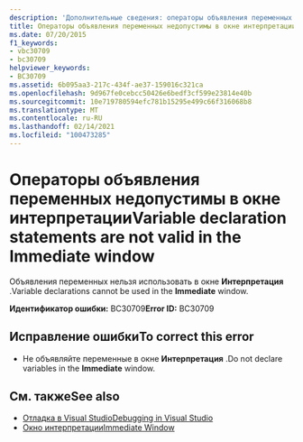 ```yaml
---
description: 'Дополнительные сведения: операторы объявления переменных недопустимы в окне интерпретации'
title: Операторы объявления переменных недопустимы в окне интерпретации
ms.date: 07/20/2015
f1_keywords:
- vbc30709
- bc30709
helpviewer_keywords:
- BC30709
ms.assetid: 6b095aa3-217c-434f-ae37-159016c321ca
ms.openlocfilehash: 9d967fe0cebcc50426e6bedf3cf599e23814e40b
ms.sourcegitcommit: 10e719780594efc781b15295e499c66f316068b8
ms.translationtype: MT
ms.contentlocale: ru-RU
ms.lasthandoff: 02/14/2021
ms.locfileid: "100473285"
---
```

# <a name="variable-declaration-statements-are-not-valid-in-the-immediate-window"></a><span data-ttu-id="f0031-103">Операторы объявления переменных недопустимы в окне интерпретации</span><span class="sxs-lookup"><span data-stu-id="f0031-103">Variable declaration statements are not valid in the Immediate window</span></span>

<span data-ttu-id="f0031-104">Объявления переменных нельзя использовать в окне **Интерпретация** .</span><span class="sxs-lookup"><span data-stu-id="f0031-104">Variable declarations cannot be used in the **Immediate** window.</span></span>  
  
 <span data-ttu-id="f0031-105">**Идентификатор ошибки:** BC30709</span><span class="sxs-lookup"><span data-stu-id="f0031-105">**Error ID:** BC30709</span></span>  
  
## <a name="to-correct-this-error"></a><span data-ttu-id="f0031-106">Исправление ошибки</span><span class="sxs-lookup"><span data-stu-id="f0031-106">To correct this error</span></span>  
  
- <span data-ttu-id="f0031-107">Не объявляйте переменные в окне **Интерпретация** .</span><span class="sxs-lookup"><span data-stu-id="f0031-107">Do not declare variables in the **Immediate** window.</span></span>  
  
## <a name="see-also"></a><span data-ttu-id="f0031-108">См. также</span><span class="sxs-lookup"><span data-stu-id="f0031-108">See also</span></span>

- [<span data-ttu-id="f0031-109">Отладка в Visual Studio</span><span class="sxs-lookup"><span data-stu-id="f0031-109">Debugging in Visual Studio</span></span>](/visualstudio/debugger/debugger-feature-tour)
- [<span data-ttu-id="f0031-110">Окно интерпретации</span><span class="sxs-lookup"><span data-stu-id="f0031-110">Immediate Window</span></span>](/visualstudio/ide/reference/immediate-window)
